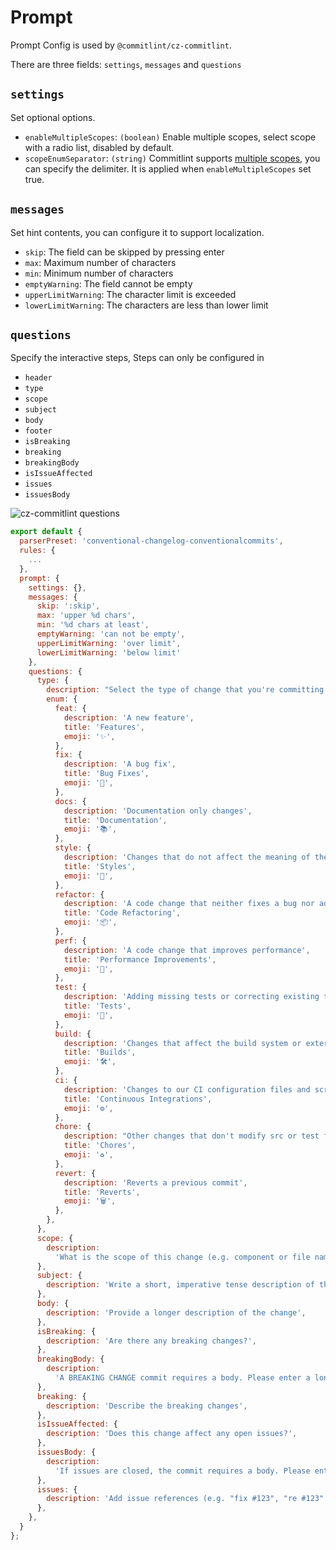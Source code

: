 # Prompt

Prompt Config is used by `@commitlint/cz-commitlint`.

There are three fields: `settings`, `messages` and `questions`

## `settings`

Set optional options.

- `enableMultipleScopes`: `(boolean)` Enable multiple scopes, select scope with a radio list, disabled by default.
- `scopeEnumSeparator`: `(string)` Commitlint supports [multiple scopes](/concepts/commit-conventions#multiple-scopes), you can specify the delimiter. It is applied when `enableMultipleScopes` set true.

## `messages`

Set hint contents, you can configure it to support localization.

- `skip`: The field can be skipped by pressing enter
- `max`: Maximum number of characters
- `min`: Minimum number of characters
- `emptyWarning`: The field cannot be empty
- `upperLimitWarning`: The character limit is exceeded
- `lowerLimitWarning`: The characters are less than lower limit

## `questions`

Specify the interactive steps, Steps can only be configured in

- `header`
- `type`
- `scope`
- `subject`
- `body`
- `footer`
- `isBreaking`
- `breaking`
- `breakingBody`
- `isIssueAffected`
- `issues`
- `issuesBody`

![cz-commitlint questions](/assets/cz-commitlint.png)

```js
export default {
  parserPreset: 'conventional-changelog-conventionalcommits',
  rules: {
    ...
  },
  prompt: {
    settings: {},
    messages: {
      skip: ':skip',
      max: 'upper %d chars',
      min: '%d chars at least',
      emptyWarning: 'can not be empty',
      upperLimitWarning: 'over limit',
      lowerLimitWarning: 'below limit'
    },
    questions: {
      type: {
        description: "Select the type of change that you're committing:",
        enum: {
          feat: {
            description: 'A new feature',
            title: 'Features',
            emoji: '✨',
          },
          fix: {
            description: 'A bug fix',
            title: 'Bug Fixes',
            emoji: '🐛',
          },
          docs: {
            description: 'Documentation only changes',
            title: 'Documentation',
            emoji: '📚',
          },
          style: {
            description: 'Changes that do not affect the meaning of the code (white-space, formatting, missing semi-colons, etc)',
            title: 'Styles',
            emoji: '💎',
          },
          refactor: {
            description: 'A code change that neither fixes a bug nor adds a feature',
            title: 'Code Refactoring',
            emoji: '📦',
          },
          perf: {
            description: 'A code change that improves performance',
            title: 'Performance Improvements',
            emoji: '🚀',
          },
          test: {
            description: 'Adding missing tests or correcting existing tests',
            title: 'Tests',
            emoji: '🚨',
          },
          build: {
            description: 'Changes that affect the build system or external dependencies (example scopes: gulp, broccoli, npm)',
            title: 'Builds',
            emoji: '🛠',
          },
          ci: {
            description: 'Changes to our CI configuration files and scripts (example scopes: Travis, Circle, BrowserStack, SauceLabs)',
            title: 'Continuous Integrations',
            emoji: '⚙️',
          },
          chore: {
            description: "Other changes that don't modify src or test files",
            title: 'Chores',
            emoji: '♻️',
          },
          revert: {
            description: 'Reverts a previous commit',
            title: 'Reverts',
            emoji: '🗑',
          },
        },
      },
      scope: {
        description:
          'What is the scope of this change (e.g. component or file name)',
      },
      subject: {
        description: 'Write a short, imperative tense description of the change',
      },
      body: {
        description: 'Provide a longer description of the change',
      },
      isBreaking: {
        description: 'Are there any breaking changes?',
      },
      breakingBody: {
        description:
          'A BREAKING CHANGE commit requires a body. Please enter a longer description of the commit itself',
      },
      breaking: {
        description: 'Describe the breaking changes',
      },
      isIssueAffected: {
        description: 'Does this change affect any open issues?',
      },
      issuesBody: {
        description:
          'If issues are closed, the commit requires a body. Please enter a longer description of the commit itself',
      },
      issues: {
        description: 'Add issue references (e.g. "fix #123", "re #123".)',
      },
    },
  }
};
```
